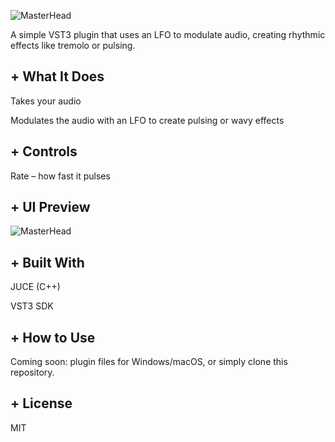 <p align="left">
  <img src="https://i.imgur.com/HoE8frA.png" alt="MasterHead">
</p>
<p>
A simple VST3 plugin that uses an LFO to modulate audio, creating rhythmic effects like tremolo or pulsing.
</p>

## + What It Does

Takes your audio

Modulates the audio with an LFO to create pulsing or wavy effects

## + Controls

Rate – how fast it pulses

## + UI Preview

<p align="left">
  <img src="https://imgur.com/F19yAxN.png" alt="MasterHead">
</p>

## + Built With

JUCE (C++)

VST3 SDK

## + How to Use

Coming soon: plugin files for Windows/macOS, or simply clone this repository.

## + License
MIT
